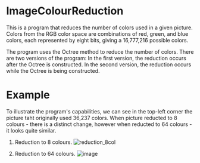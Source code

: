 # ImageColourReduction
This is a program that reduces the number of colors used in a given picture.
Colors from the RGB color space are combinations of red, green, and blue colors, each represented by eight bits, giving a 16,777,216 possible colors.

The program uses the Octree method to reduce the number of colors. There are two versions of the program:
In the first version, the reduction occurs after the Octree is constructed.
In the second version, the reduction occurs while the Octree is being constructed.

# Example
To illustrate the program's capabilities, we can see in the top-left corner the picture taht originally used 36,237 colors.
When picture reducted to 8 colours - there is a distinct change, however when reducted to 64 colours - it looks quite similar.

1. Reduction to 8 colours.
![reduction_8col](https://user-images.githubusercontent.com/128033227/230078450-f2511d67-63b4-475e-8f22-dc53ed18c704.png)

1. Reduction to 64 colours.
![image](https://user-images.githubusercontent.com/128033227/230078253-ee4ae194-32b1-479d-94ae-3b46478d82bb.png)
